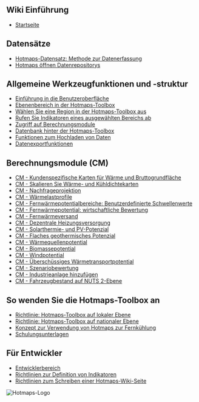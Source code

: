 <h2> Wiki Einführung </h2><ul><li> <a href="Home">Startseite</a> </li></ul><h2> Datensätze </h2><ul><li> <a href="Hotmaps-data-set-method-of-data-collection">Hotmaps-Datensatz: Methode zur Datenerfassung</a> </li><li> <a href="Hotmaps-open-data-repositories">Hotmaps öffnen Datenrepositorys</a> </li></ul><h2> Allgemeine Werkzeugfunktionen und -struktur </h2><ul><li> <a href="Introduction-to-user-interface">Einführung in die Benutzeroberfläche</a> </li><li> <a href="Layers-section-in-the-Hotmaps-toolbox">Ebenenbereich in der Hotmaps-Toolbox</a> </li><li> <a href="Select-a-region-in-the-Hotmaps-toolbox">Wählen Sie eine Region in der Hotmaps-Toolbox aus</a> </li><li> <a href="Retrieve-indicators-of-a-selected-area">Rufen Sie Indikatoren eines ausgewählten Bereichs ab</a> </li><li> <a href="Access-to-calculation-modules">Zugriff auf Berechnungsmodule</a> </li><li> <a href="Database-behind-the-Hotmaps-toolbox">Datenbank hinter der Hotmaps-Toolbox</a> </li><li> <a href="Data-upload-functionalities">Funktionen zum Hochladen von Daten</a> </li><li> <a href="Data-export-functionalities">Datenexportfunktionen</a> </li></ul><h2> Berechnungsmodule (CM) </h2><ul><li> <a href="CM-Customized-heat-and-floor-area-density-maps">CM - Kundenspezifische Karten für Wärme und Bruttogrundfläche</a> </li><li> <a href="CM-Scale-heat-and-cool-density-maps">CM - Skalieren Sie Wärme- und Kühldichtekarten</a> </li><li> <a href="CM-Demand-projection">CM - Nachfrageprojektion</a> </li><li> <a href="CM-Heat-load-profiles">CM - Wärmelastprofile</a> </li><li> <a href="CM-District-heating-potential-areas-user-defined-thresholds">CM - Fernwärmepotentialbereiche: Benutzerdefinierte Schwellenwerte</a> </li><li> <a href="CM-District-heating-potential-economic-assessment">CM - Fernwärmepotential: wirtschaftliche Bewertung</a> </li><li> <a href="CM-District-heating-supply-dispatch">CM - Fernwärmeversand</a> </li><li> <a href="CM-Decentral-heating-supply">CM - Dezentrale Heizungsversorgung</a> </li><li> <a href="CM-Solar-thermal-and-PV-potential">CM - Solarthermie- und PV-Potenzial</a> </li><li> <a href="CM-Shallow-geothermal-potential">CM - Flaches geothermisches Potenzial</a> </li><li> <a href="CM-Heat-source-potential">CM - Wärmequellenpotential</a> </li><li> <a href="CM-Biomass-potential">CM - Biomassepotential</a> </li><li> <a href="CM-Wind-potential">CM - Windpotential</a> </li><li> <a href="CM-Excess-heat-transport-potential">CM - Überschüssiges Wärmetransportpotential</a> </li><li> <a href="CM-Scenario-assessment">CM - Szenariobewertung</a> </li><li> <a href="CM-Add-industry-plant">CM - Industrieanlage hinzufügen</a> </li><li> <a href="CM-Vehicle-stock-at-NUTS-2-level">CM - Fahrzeugbestand auf NUTS 2-Ebene</a> </li></ul><h2> So wenden Sie die Hotmaps-Toolbox an </h2><ul><li> <a href="guide-local-and-municipal-levels">Richtlinie: Hotmaps-Toolbox auf lokaler Ebene</a> </li><li> <a href="guide-national-level-comprehensive-assessment-eed">Richtlinie: Hotmaps-Toolbox auf nationaler Ebene</a> </li><li> <a href="District-Cooling">Konzept zur Verwendung von Hotmaps zur Fernkühlung</a> </li><li> <a href="training-material">Schulungsunterlagen</a> </li></ul><h2> Für Entwickler </h2><ul><li> <a href="Developers">Entwicklerbereich</a> </li><li> <a href="Guidelines-for-defining-indicators">Richtlinien zur Definition von Indikatoren</a> </li><li> <a href="Guidelines-for-writing-a-Hotmaps-Wiki-page">Richtlinien zum Schreiben einer Hotmaps-Wiki-Seite</a> </li></ul><img alt="Hotmaps-Logo" src="https://www.hotmaps-project.eu/wp-content/uploads/2017/02/logo.svg"/>